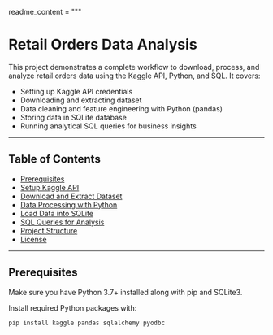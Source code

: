 readme_content = """
# Retail Orders Data Analysis

This project demonstrates a complete workflow to download, process, and analyze retail orders data using the Kaggle API, Python, and SQL. It covers:

- Setting up Kaggle API credentials  
- Downloading and extracting dataset  
- Data cleaning and feature engineering with Python (pandas)  
- Storing data in SQLite database  
- Running analytical SQL queries for business insights  

---

## Table of Contents

- [Prerequisites](#prerequisites)  
- [Setup Kaggle API](#setup-kaggle-api)  
- [Download and Extract Dataset](#download-and-extract-dataset)  
- [Data Processing with Python](#data-processing-with-python)  
- [Load Data into SQLite](#load-data-into-sqlite)  
- [SQL Queries for Analysis](#sql-queries-for-analysis)  
- [Project Structure](#project-structure)  
- [License](#license)  

---

## Prerequisites

Make sure you have Python 3.7+ installed along with pip and SQLite3.

Install required Python packages with:

```bash
pip install kaggle pandas sqlalchemy pyodbc
